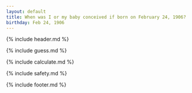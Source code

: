 ```yaml
---
layout: default
title: When was I or my baby conceived if born on February 24, 1906?
birthday: Feb 24, 1906
---
```


{% include header.md %}

{% include guess.md %}

{% include calculate.md %}

{% include safety.md %}

{% include footer.md %}



